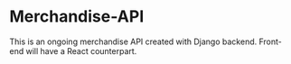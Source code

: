 # Merchandise-API
This is an ongoing merchandise API created with Django backend. Front-end will have a React counterpart.

